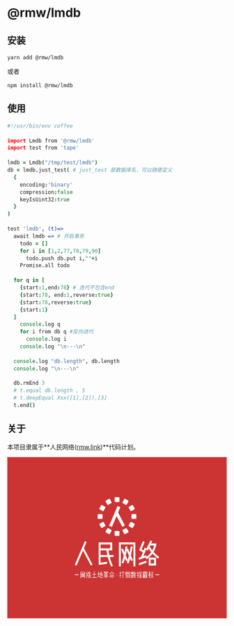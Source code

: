 <!-- 本文件由 ./readme.make.md 自动生成，请不要直接修改此文件 -->

# @rmw/lmdb

##  安装

```
yarn add @rmw/lmdb
```

或者

```
npm install @rmw/lmdb
```

## 使用

```coffee
#!/usr/bin/env coffee

import Lmdb from '@rmw/lmdb'
import test from 'tape'

lmdb = Lmdb("/tmp/test/lmdb")
db = lmdb.just_test( # just_test 是数据库名，可以随便定义
  {
    encoding:'binary'
    compression:false
    keyIsUint32:true
  }
)

test 'lmdb', (t)=>
  await lmdb => # 开启事务
    todo = []
    for i in [1,2,77,78,79,90]
      todo.push db.put i,""+i
    Promise.all todo

  for q in [
    {start:1,end:78} # 迭代不包含end
    {start:78, end:1,reverse:true}
    {start:78,reverse:true}
    {start:1}
  ]
    console.log q
    for i from db q #反向迭代
      console.log i
    console.log "\n---\n"

  console.log "db.length", db.length
  console.log "\n---\n"

  db.rmEnd 3
  # t.equal db.length , 5
  # t.deepEqual Xxx([1],[2]),[3]
  t.end()

```

## 关于

本项目隶属于**人民网络([rmw.link](//rmw.link))**代码计划。

![人民网络](https://raw.githubusercontent.com/rmw-link/logo/master/rmw.red.bg.svg)
